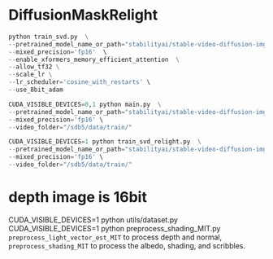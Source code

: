 # DiffusionMaskRelight

```python
python train_svd.py  \
--pretrained_model_name_or_path="stabilityai/stable-video-diffusion-img2vid"  \
--mixed_precision='fp16'  \
--enable_xformers_memory_efficient_attention  \
--allow_tf32 \
--scale_lr \
--lr_scheduler='cosine_with_restarts' \
--use_8bit_adam
```

```python
CUDA_VISIBLE_DEVICES=0,1 python main.py  \
--pretrained_model_name_or_path="stabilityai/stable-video-diffusion-img2vid"  \
--mixed_precision='fp16' \
--video_folder="/sdb5/data/train/"
```

```python
CUDA_VISIBLE_DEVICES=1 python train_svd_relight.py  \
--pretrained_model_name_or_path="stabilityai/stable-video-diffusion-img2vid"  \
--mixed_precision='fp16' \
--video_folder="/sdb5/data/train/"
```

# depth image is 16bit

CUDA_VISIBLE_DEVICES=1 python utils/dataset.py
CUDA_VISIBLE_DEVICES=1 python preprocess_shading_MIT.py
`preprocess_light_vector_est_MIT` to process depth and normal, `preprocess_shading_MIT` to process the albedo, shading, and scribbles.